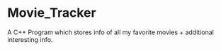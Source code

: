 # Movie_Tracker
A C++ Program which stores info of all my favorite movies + additional interesting info.
